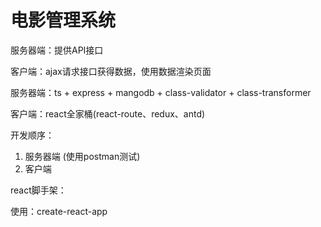 # 电影管理系统

服务器端：提供API接口

客户端：ajax请求接口获得数据，使用数据渲染页面

服务器端：ts + express + mangodb + class-validator + class-transformer

客户端：react全家桶(react-route、redux、antd)

开发顺序：

1. 服务器端 (使用postman测试)
2. 客户端

react脚手架：

使用：create-react-app
